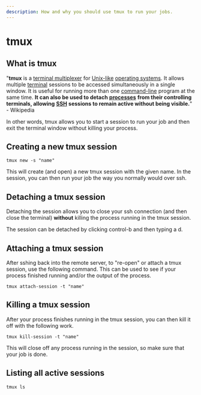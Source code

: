 ```yaml
---
description: How and why you should use tmux to run your jobs.
---
```


# tmux

## What is tmux

"**tmux** is a [terminal multiplexer](https://en.wikipedia.org/wiki/Terminal\_multiplexer) for [Unix-like](https://en.wikipedia.org/wiki/Unix-like) [operating systems](https://en.wikipedia.org/wiki/Operating\_system). It allows multiple [terminal](https://en.wikipedia.org/wiki/Computer\_terminal) sessions to be accessed simultaneously in a single window. It is useful for running more than one [command-line](https://en.wikipedia.org/wiki/Command-line\_interface) program at the same time. **It can also be used to detach** [**processes**](https://en.wikipedia.org/wiki/Process\_\(computing\)) **from their controlling terminals, allowing** [**SSH**](https://en.wikipedia.org/wiki/Secure\_Shell) **sessions to remain active without being visible.**" - Wikipedia

In other words, tmux allows you to start a session to run your job and then exit the terminal window without killing your process.&#x20;

## Creating a new tmux session

```
tmux new -s "name"
```

This will create (and open) a new tmux session with the given name. In the session, you can then run your job the way you normally would over ssh.&#x20;

## Detaching a tmux session

Detaching the session allows you to close your ssh connection (and then close the terminal) **without** killing the process running in the tmux session.&#x20;

The session can be detached by clicking control-b and then typing a d.

## Attaching a tmux session

After sshing back into the remote server, to "re-open" or attach a tmux session, use the following command. This can be used to see if your process finished running and/or the output of the process.&#x20;

```
tmux attach-session -t "name"
```

## Killing a tmux session

After your process finishes running in the tmux session, you can then kill it off with the following work.&#x20;

```
tmux kill-session -t "name"
```

This will close off any process running in the session, so make sure that your job is done.&#x20;

## Listing all active sessions

```
tmux ls
```
